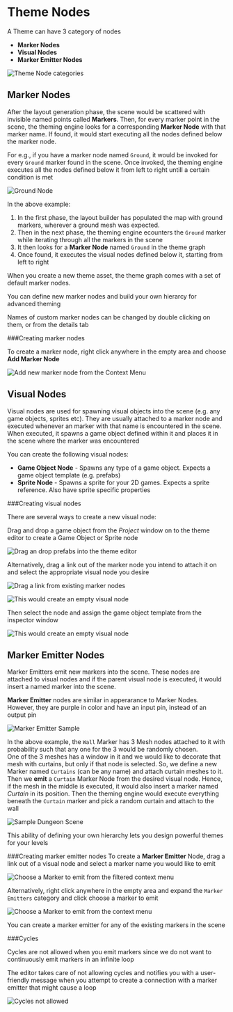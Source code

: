 Theme Nodes
===========

A Theme can have 3 category of nodes

* **Marker Nodes**
* **Visual Nodes**
* **Marker Emitter Nodes**


![Theme Node categories](../assets/images/node_types.png)


Marker Nodes
------------
After the layout generation phase, the scene would be scattered with invisible named points called **Markers**.   Then, for every marker point in the scene, the theming engine looks for a corresponding **Marker Node** with that marker name.   If found, it would start executing all the nodes defined below the marker node.

For e.g., if you have a marker node named `Ground`,  it would be invoked for every `Ground` marker found in the scene.  Once invoked, the theming engine executes all the nodes defined below it from left to right untill a certain condition is met

![Ground Node](../assets/images/ground_node.png)

In the above example:

1. In the first phase, the layout builder has populated the map with ground markers, wherever a ground mesh was expected.  
2. Then in the next phase, the theming engine ecounters the `Ground` marker while iterating through all the markers in the scene
3. It then looks for a **Marker Node** named `Ground` in the theme graph
4. Once found, it executes the visual nodes defined below it, starting from left to right

When you create a new theme asset, the theme graph comes with a set of default marker nodes.

You can define new marker nodes and build your own hierarcy for advanced theming

Names of custom marker nodes can be changed by double clicking on them, or from the details tab

###Creating marker nodes

To create a marker node, right click anywhere in the empty area and choose **Add Marker Node**

![Add new marker node from the Context Menu](../assets/images/create_node_marker.png)


Visual Nodes
------------
Visual nodes are used for spawning visual objects into the scene (e.g. any game objects, sprites etc).   They are usually attached to a marker node and executed whenever an marker with that name is encountered in the scene.   When executed, it spawns a game object defined within it and places it in the scene where the marker was encountered

You can create the following visual nodes:

* **Game Object Node** - Spawns any type of a game object.  Expects a game object template (e.g. prefabs)
* **Sprite Node** - Spawns a sprite for your 2D games.   Expects a sprite reference.  Also have sprite specific properties

###Creating visual nodes

There are several ways to create a new visual node:

Drag and drop a game object from the *Project* window on to the theme editor to create a Game Object or Sprite node

![Drag an drop prefabs into the theme editor](../assets/images/drag_drop_go.png)

Alternatively, drag a link out of the marker node you intend to attach it on and select the appropriate visual node you desire

![Drag a link from existing marker nodes](../assets/images/create_node_menu_1.png)

![This would create an empty visual node](../assets/images/create_node_menu_2.png)


Then select the node and assign the game object template from the inspector window

![This would create an empty visual node](../assets/images/node_properties_visual_template.png)


Marker Emitter Nodes
--------------------
Marker Emitters emit new markers into the scene.  These nodes are attached to visual nodes and if the parent visual node is executed, it would insert a named marker into the scene.

**Marker Emitter** nodes are similar in apperarance to Marker Nodes.  However, they are purple in color and have an input pin, instead of an output pin

![Marker Emitter Sample](../assets/images/marker_emitter_sample.png)


In the above example,  the `Wall` Marker has 3 Mesh nodes attached to it with probability such that any one for the 3 would be randomly chosen.   
One of the 3 meshes has a window in it and we would like to decorate that mesh with curtains, but only if that node is selected.    So, we define a new Marker named `Curtains` (can be any name) and attach curtain meshes to it.
Then we **emit** a `Curtain` Marker Node from the desired visual node.   Hence, if the mesh in the middle is executed, it would also insert a marker named *Curtain* in its position.   Then the theming engine would execute everything beneath the `Curtain` marker and pick a random curtain and attach to the wall

![Sample Dungeon Scene](../assets/images/marker_emitter_scene.jpg)


This ability of defining your own hierarchy lets you design powerful themes for your levels



###Creating marker emitter nodes
To create a **Marker Emitter** Node, drag a link out of a visual node and select a marker name you would like to emit

![Choose a Marker to emit from the filtered context menu](../assets/images/create_marker_emitter_01.png)


Alternatively, right click anywhere in the empty area and expand the `Marker Emitters` category and click choose a marker to emit

![Choose a Marker to emit from the context menu](../assets/images/create_marker_emitter_02.png)

You can create a marker emitter for any of the existing markers in the scene

###Cycles

Cycles are not allowed when you emit markers since we do not want to continuously emit markers in an infinite loop

The editor takes care of not allowing cycles and notifies you with a user-friendly message when you attempt to create a connection with a marker emitter that might cause a loop

![Cycles not allowed](../assets/images/cycles.png)

